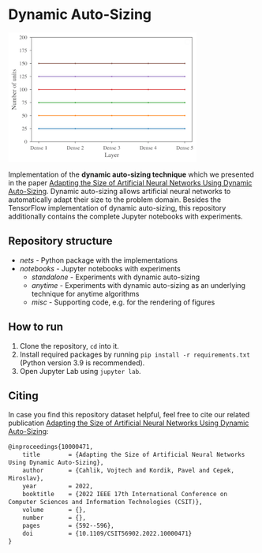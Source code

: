 # Dynamic Auto-Sizing

![Dynamic Auto-Sizing](dynamic-auto-sizing.gif)

Implementation of the **dynamic auto-sizing technique** which we presented in the paper [Adapting the Size of Artificial Neural Networks Using Dynamic Auto-Sizing](https://doi.org/10.1109/CSIT56902.2022.10000471). Dynamic auto-sizing allows artificial neural networks to automatically adapt their size to the problem domain. Besides the TensorFlow implementation of dynamic auto-sizing, this repository additionally contains the complete Jupyter notebooks with experiments.

## Repository structure

* *nets* - Python package with the implementations
* *notebooks* - Jupyter notebooks with experiments
    * *standalone* - Experiments with dynamic auto-sizing
    * *anytime* - Experiments with dynamic auto-sizing as an underlying technique for anytime algorithms
    * *misc* - Supporting code, e.g. for the rendering of figures

## How to run

1. Clone the repository, `cd` into it.
2. Install required packages by running `pip install -r requirements.txt` (Python version 3.9 is recommended).
3. Open Jupyter Lab using `jupyter lab`.

## Citing

In case you find this repository dataset helpful, feel free to cite our related publication [Adapting the Size of Artificial Neural Networks Using Dynamic Auto-Sizing](https://doi.org/10.1109/CSIT56902.2022.10000471):

    @inproceedings{10000471,
        title        = {Adapting the Size of Artificial Neural Networks Using Dynamic Auto-Sizing},
        author       = {Cahlik, Vojtech and Kordik, Pavel and Cepek, Miroslav},
        year         = 2022,
        booktitle    = {2022 IEEE 17th International Conference on Computer Sciences and Information Technologies (CSIT)},
        volume       = {},
        number       = {},
        pages        = {592--596},
        doi          = {10.1109/CSIT56902.2022.10000471}
    }

